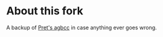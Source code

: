 # About this fork

A backup of [Pret's agbcc](https://www.github.com/pret/agbcc) in case anything ever goes wrong.